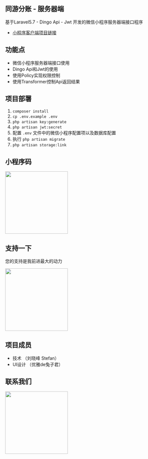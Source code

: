 ## 同游分账 - 服务器端

基于Laravel5.7 - Dingo Api - Jwt 开发的微信小程序服务器端接口程序

- [小程序客户端项目链接](https://github.com/654943305/bill-split-weapp)

## 功能点
- 微信小程序服务器端接口使用
- Dingo Api和Jwt的使用
- 使用Policy实现权限控制
- 使用Transformer控制Api返回结果

## 项目部署

1. `composer install`
2. `cp .env.example .env`
3. `php artisan key:generate`
4. `php artisan jwt:secret`
5. 配置 `.env` 文件中的微信小程序配置项以及数据库配置
6. 执行 `php artisan migrate`
7. `php artisan storage:link`

## 小程序码

<html>
<img width='200' src='https://bill-split.ergou.live/images/weapp_qrcode.jpg'/>
</html>

## 支持一下

您的支持是我前进最大的动力

<html>
<img width='200'  src='https://bill-split.ergou.live/images/receive_money.jpeg'/>
</html>

## 项目成员

- 技术 （刘晓峰 Stefan）
- UI设计 （优雅de兔子君）

## 联系我们

<html>
<img width='200'  src='https://bill-split.ergou.live/images/contact.jpeg'/>
</html>
